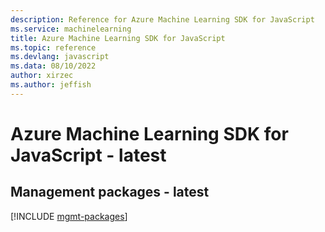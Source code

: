 ```yaml
---
description: Reference for Azure Machine Learning SDK for JavaScript
ms.service: machinelearning
title: Azure Machine Learning SDK for JavaScript
ms.topic: reference
ms.devlang: javascript
ms.data: 08/10/2022
author: xirzec
ms.author: jeffish
---
```

# Azure Machine Learning SDK for JavaScript - latest

## Management packages - latest
[!INCLUDE [mgmt-packages](machine-learning-mgmt-index.md)]